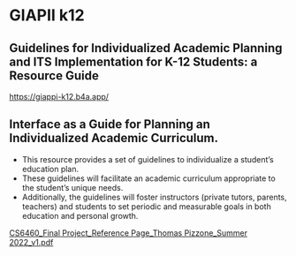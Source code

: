 # GIAPII k12
## Guidelines for Individualized Academic Planning and ITS Implementation for K-12 Students: a Resource Guide

https://giappi-k12.b4a.app/

## Interface as a Guide for Planning an Individualized Academic Curriculum.
* This resource provides a set of guidelines to individualize a student’s education plan.
* These guidelines will facilitate an academic curriculum appropriate to the student’s unique needs. 
* Additionally, the guidelines will foster instructors (private tutors, parents, teachers) and students to set periodic and measurable goals in both education and personal growth.

[CS6460_Final Project_Reference Page_Thomas Pizzone_Summer 2022_v1.pdf](https://github.com/consistentlyonpoint/giappi-k12/files/15289144/CS6460_Final.Project_Reference.Page_Thomas.Pizzone_Summer.2022_v1.pdf)
